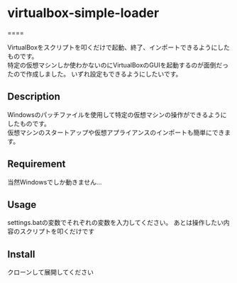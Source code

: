 # virtualbox-simple-loader
====

VirtualBoxをスクリプトを叩くだけで起動、終了、インポートできるようにしたものです。  
特定の仮想マシンしか使わかないのにVirtualBoxのGUIを起動するのが面倒だったので作成しました。
いずれ設定もできるようにしたいです。  

## Description
Windowsのパッチファイルを使用して特定の仮想マシンの操作ができるようにしたものです。  
仮想マシンのスタートアップや仮想アプライアンスのインポートも簡単にできます。

## Requirement
当然Windowsでしか動きません...

## Usage
settings.batの変数でそれぞれの変数を入力してください。
あとは操作したい内容のスクリプトを叩くだけです

## Install
クローンして展開してください